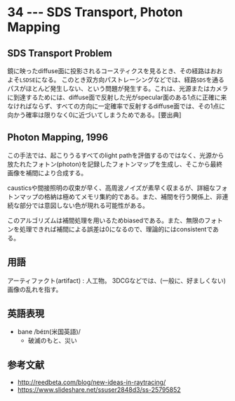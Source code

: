# 34 --- SDS Transport, Photon Mapping

## SDS Transport Problem

鏡に映ったdiffuse面に投影されるコースティクスを見るとき、その経路はおおよそ`LSDSE`になる。
このとき双方向パストレーシングなどでは、経路`SDS`を通るパスがほとんど発生しない、という問題が発生する。これは、光源またはカメラに到達するためには、diffuse面で反射した光がspecular面のある1点に正確に来なければならず、すべての方向に一定確率で反射するdiffuse面では、その1点に向かう確率は限りなく0に近づいてしまうためである。[要出典]

## Photon Mapping, 1996

この手法では、起こりうるすべてのlight pathを評価するのではなく、光源から放たれたフォトン(photon)を記録したフォトンマップを生成し、そこから最終画像を補間により合成する。

causticsや間接照明の収束が早く、高周波ノイズが素早く収まるが、詳細なフォトンマップの格納は極めてメモリ集約的である。また、補間を行う関係上、非連続な部分では意図しない色が現れる可能性がある。

このアルゴリズムは補間処理を用いるためbiasedである。また、無限のフォトンを処理できれば補間による誤差は0になるので、理論的にはconsistentである。

## 用語

アーティファクト(artifact)
: 人工物。
  3DCGなどでは、(一般に、好ましくない)画像の乱れを指す。

## 英語表現

- bane /béɪn(米国英語)/
    - 破滅のもと、災い

## 参考文献

- http://reedbeta.com/blog/new-ideas-in-raytracing/
- https://www.slideshare.net/ssuser2848d3/ss-25795852
